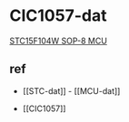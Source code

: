 
# CIC1057-dat

[STC15F104W SOP-8 MCU](https://www.electrodragon.com/product/5pcs-stc-stc15f104w-sop-8-mcu/)



## ref 

- [[STC-dat]] - [[MCU-dat]]

- [[CIC1057]]